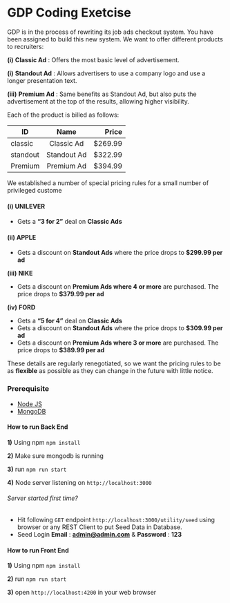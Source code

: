 # GDP Coding Exetcise
GDP is in the process of rewriting its job ads checkout system. You have been assigned to build this new system.
We want to offer different products to recruiters:

**(i)** **Classic Ad** : Offers the most basic level of advertisement.

**(i)** **Standout Ad** : Allows advertisers to use a company logo and use a longer presentation text.

**(iii)** **Premium Ad** : Same benefits as Standout Ad, but also puts the advertisement at the top of the results, allowing higher visibility.


Each of the product is billed as follows:

| ID            | Name          | Price   |
| ------------- |:-------------:| -------:|
| classic       | Classic Ad    | $269.99 |
| standout      | Standout Ad   | $322.99 |
| Premium       | Premium Ad    | $394.99 |

We established a number of special pricing rules for a small number of privileged custome

#### (i) UNILEVER
 - Gets a **“3 for 2”** deal on **Classic Ads**

#### (ii) APPLE
 - Gets a discount on **Standout Ads** where the price drops to **$299.99 per ad**

**(iii)** **NIKE**
- Gets a discount on **Premium Ads where 4 or more** are purchased. The price drops to **$379.99 per ad**

**(iv)** **FORD**
 - Gets a **“5 for 4”** deal on **Classic Ads**
 - Gets a discount on **Standout Ads** where the price drops to **$309.99 per ad**
 - Gets a discount on **Premium Ads where 3 or more** are purchased. The price drops to **$389.99 per ad**

These details are regularly renegotiated, so we want the pricing rules to be as **flexible** as possible as they can change in the future with little notice.

### Prerequisite
* [Node JS](https://nodejs.org/ "Nodejs")
* [MongoDB](https://www.mongodb.com/ "MongoDB")

#### How to run Back End

**1)** Using npm ```npm install```

**2)** Make sure mongodb is running 

**3)** run ```npm run start```

**4)** Node server listening on ```http://localhost:3000```

###### Server started first time?

* Hit following ```GET``` endpoint ```http://localhost:3000/utility/seed``` using browser or any REST Client to put Seed Data in Database.
* Seed Login **Email** : **admin@admin.com** & **Password** : **123**

#### How to run Front End

**1)** Using npm ```npm install```

**2)** run ```npm run start```

**3)** open ```http://localhost:4200``` in your web browser